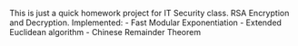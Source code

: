 This is just a quick homework project for IT Security class.
RSA Encryption and Decryption.
Implemented: - Fast Modular Exponentiation
             - Extended Euclidean algorithm
             - Chinese Remainder Theorem
